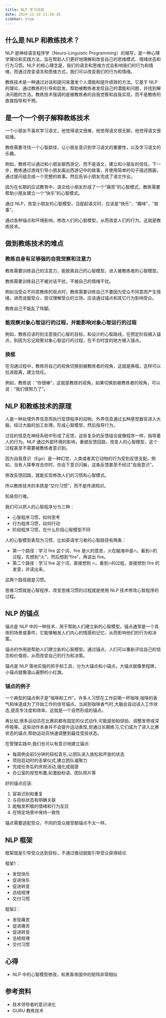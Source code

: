 ```yaml
---
title: NLP 学习总结
date: 2024-11-19 21:28:18
sidebar: true
---
```


## 什么是 NLP 和教练技术？

NLP 是神经语言程序学（Neuro-Linguistic Programming）的缩写，是一种心理学理论和实践方法，旨在帮助人们更好地理解和改变自己的思维模式、情绪状态和行为习惯。NLP 的核心理念是，我们的语言和思维方式会影响我们的行为和情绪，而通过改变语言和思维方式，我们可以改变我们的行为和情绪。

教练技术是一种通过对话和提问来激发个人潜能和提升绩效的方法。它基于 NLP 的理论，通过教练的引导和启发，帮助被教练者发现自己的潜能和问题，并找到解决问题的方法。教练技术强调的是被教练者的自我觉察和自我实现，而不是教练的直接指导和干预。 

## 是一个一个例子解释教练技术

一个小朋友不喜欢学习语文，他觉得语文很难，他觉得语文很无聊，他觉得语文很枯燥。

教练需要寻找一个心智路径，让小朋友意识到学习语文的重要性，以及学习语文的乐趣。

例如，教练可以通过和小朋友聊西游记，而不是语文，建立和小朋友的信任。下一步，教练通过游戏引导小朋友画出西游记中的故事，并使用简单的句子描述图画，通过提问组合成一个完整的故事。然后告诉小朋友完成了语文作业。

因为在长期的应试教育中，语文给小朋友形成了一个“痛苦”的心智模式，教练需要帮助小朋友建立一个“快乐”的心智模式。

通过 NLP，改变小朋友的心智模型，当提起语文时，应该是“快乐”、“趣味”、“故事”。

通过各种锚点和环境影响，修改人们的心智模型，从而改变人们的行为，这就是教练技术。

## 做到教练技术的难点

### 教练自身有足够强的自我觉察和注意力

教练需要训练自己的注意力，能脱离自己的心智模型，进入被教练者的心智模型。

教练需要训练自己不被对话干扰，不被自己的情绪干扰。

例如当受众不同意教练的观点时，教练需要训练自己不要因为受众不同意而产生情绪，进而说服受众，尝试理解受众的立场，应该通过锚点和其它行为影响受众。

教练自己不能乱了阵脚。

### 能观察对象心智运行的过程，并能影响对象心智运行的过程

例如，教练应该时刻注意我们心智的目标，和设计的心智路线，在预定阶段植入锚点，别因为忘记观察对象心智运行的过程，在不合时宜的地方植入锚点。

### 换框

在沟通过程中，教练将自己的视角切换到被教练者的视角，这就是换框。这样可以拉进距离，建立信任。

例如，教练说：“你很棒”，这就是教练的视角，如果切换到被教练者的视角，可以说：“我们很努力了”。

## NLP 和教练技术的原理

人是一种处理外界信息而执行反馈程序的动物，外界信息通过五种感觉器官进入大脑，经过大脑的加工处理，形成心智模型，然后指导行为。

过往的信息在神经系统中形成了反馈，这些复杂的反馈组合就像程序一样，指导着人的行为。NLP 通过外部环境的影响，重塑反馈回路，改变人的心智模型，这个过程甚至不需要被教练者意识到。

因为自我意识（Ego）是一种幻觉，人类或者其它动物的行为受到反馈支配。例如，当有人挥拳攻击你时，你会下意识闪躲，这条反馈甚至不经过“自我意识”。

修改反馈回路，就能实现修改人们的习惯和心智模式。

所以教练技术的本质是“交付习惯”，而不是传递知识。

知易但行难。

我们可以把人的心智程序分为三种：

- 心智程序习惯，如何思考
- 行为程序习惯，如何行动
- 阶段程序习惯，在什么阶段心智模型不同

人的心智模型表现为习惯，比如英语学习者的心智路径有两条：

- 第一个路径：学习 fire 这个词，fire 是火的意思，火在脑海中是🔥。看到🔥的过程，先想到“火”，然后想到“fire”，再说出 fire。
- 第二个路径：学习 fire 这个词，直接想到 🔥。看到🔥的过程，直接想到 fire 的发音，并读出来。

这两个路径就是习惯。

思维习惯就是心智程序，改变思维习惯的过程就是使用 NLP 技术修改心智程序的过程。

## NLP 的锚点

锚点是 NLP 中的一种技术，用于帮助人们建立新的心智模型。锚点通常是一个具体的场景或事件，它能够触发人们内心的情感和记忆，从而影响他们的行为和决策。

锚点的作用是帮助人们建立新的心智模型。通过锚点，人们可以重新评估自己的信念和价值观，从而改变自己的行为和决策。

锚点是 NLP 落地实施的抓手和工具，分为大锚点和小锚点。大锚点就像里程碑，小锚点就像漫山遍野的小红旗。

### 锚点的例子

一个典型的锚点例子是"咖啡和工作"。许多人习惯在工作前喝一杯咖啡,咖啡的香气和味道成为了开始工作的信号锚点。当闻到咖啡香气时,大脑会自动进入工作状态,提高专注度和效率。这就是一个自然形成的锚点。

再比如,很多运动员在比赛前都有固定的仪式动作,可能是拍拍球拍、调整发带或深呼吸等。这些动作本身并不会提升运动表现,但通过长期练习,它们成为了进入比赛状态的锚点,帮助运动员快速调整到最佳竞技状态。

在管理实践中,我们也可以有意识地建立锚点:

- 每周例会前5分钟的轻松音乐,让团队进入放松和开放的状态
- 项目启动时的击掌仪式,建立团队凝聚力
- 完成任务后的庆祝活动,强化成就感
- 办公室的视觉布置,如激励标语、团队照片等

好的锚点应该:
1. 容易识别和重复
2. 与目标状态有明确关联
3. 能触发积极的情绪和行为反应
4. 在特定场景中保持一致性

锚点需要适配受众，不同的受众接受额锚点不太一样。

## NLP 框架

框架就是引导受众达到目标，不通过推动就能引导受众获得结论

框架1：

- 发现快乐
- 促进快乐
- 促进转变
- 总结规律
- 交付习惯


框架2：

- 发现痛苦
- 促进痛苦
- 促进转变
- 总结规律
- 交付习惯

## 心得

- NLP 中的心智模型修改，和黑客帝国中的矩阵非常相似

## 参考资料

- 技术领导者的意识进化
- GURU 教练技术

